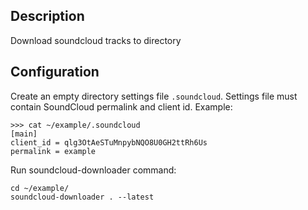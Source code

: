 ## Description

Download soundcloud tracks to directory

## Configuration

Create an empty directory settings file `.soundcloud`. Settings file must contain SoundCloud permalink and client id.
Example:

    >>> cat ~/example/.soundcloud
    [main]
    client_id = qlg3OtAeSTuMnpybNQO8U0GH2ttRh6Us
    permalink = example

Run soundcloud-downloader command:

    cd ~/example/
    soundcloud-downloader . --latest
